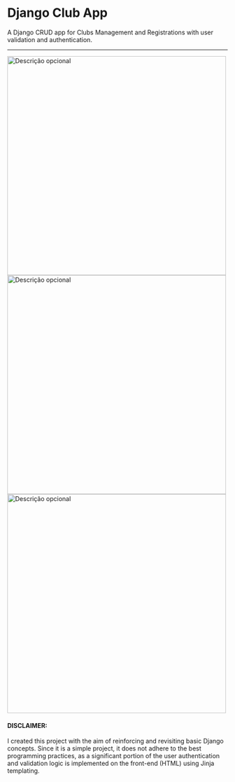 # Django Club App
A Django CRUD app for Clubs Management and Registrations with user validation and authentication.

<hr/>

<img src="previews/preview1.gif" alt="Descrição opcional" width="500px" />
<img src="previews/preview2.gif" alt="Descrição opcional" width="500px" />
<img src="previews/preview3.gif" alt="Descrição opcional" width="500px" />

#### DISCLAIMER:

I created this project with the aim of reinforcing and revisiting basic Django concepts. Since it is a simple project, it does not adhere to the best programming practices, as a significant portion of the user authentication and validation logic is implemented on the front-end (HTML) using Jinja templating.



